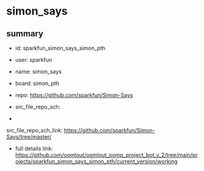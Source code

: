 # simon_says
 
## summary 
* id: sparkfun_simon_says_simon_pth
* user: sparkfun
* name: simon_says
* board: simon_pth
* repo: https://github.com/sparkfun/Simon-Says



* src_file_repo_sch: 
*
 src_file_repo_sch_link: https://github.com/sparkfun/Simon-Says/tree/master/
* full details link: https://github.com/oomlout/oomlout_oomp_project_bot_v_2/tree/main/projects/sparkfun_simon_says_simon_pth/current_version/working  






